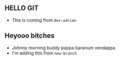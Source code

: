 ## HELLO GIT
- This is coming from `dev-adrian`
## Heyooo bitches

- Johnny morning buddy pappa baranum vendappa
- I'm adding this from `new-branch`